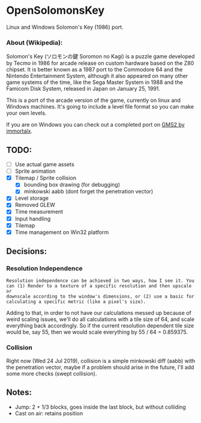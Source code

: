 # OpenSolomonsKey
Linux and Windows Solomon's Key (1986) port.

### About (Wikipedia):
Solomon's Key (ソロモンの鍵 Soromon no Kagi) is a puzzle game developed by Tecmo in 1986 for arcade release on custom hardware based on the Z80 chipset. It is better known as a 1987 port to the Commodore 64 and the Nintendo Entertainment System, although it also appeared on many other game systems of the time, like the Sega Master System in 1988 and the Famicom Disk System, released in Japan on January 25, 1991.

This is a port of the arcade version of the game, currently on linux and
Windows machines. It's going to include a level file format so you can
make your own levels.

If you are on Windows you can check out a completed port on
[GMS2 by immortalx](https://immortalx74.itch.io/solomonskeyremake).

## TODO:
- [ ] Use actual game assets
- [ ] Sprite animation
- [X] Tilemap / Sprite collision
    - [X] bounding box drawing (for debugging)
    - [X] minkowski aabb (dont forget the penetration vector)
- [X] Level storage
- [X] Removed GLEW
- [X] Time measurement
- [X] Input handling
- [X] Tilemap
- [X] Time management on Win32 platform

## Decisions:

### Resolution Independence
    Resolution independence can be achieved in two ways, how I see it. You can (1) Render to a texture of a specific resolution and then upscale or
    downscale according to the window's dimensions, or (2) use a basic for calculating a specific metric (like a pixel's size).

Adding to that, in order to not have our calculations messed up because of weird scaling issues, we'll do all calculations with a tile size of 64, and scale everything back accordingly. So if the current resolution dependent tile size would be, say 55, then we would scale everything by 55 / 64 = 0.859375.

### Collision
Right now (Wed 24 Jul 2019), collision is a simple minkowski diff (aabb)
with the penetration vector, maybe if a problem should arise in the
future, I'll add some more checks (swept collision).

## Notes:

* Jump: 2 + 1/3 blocks, goes inside the last block, but without colliding
* Cast on air: retains position
